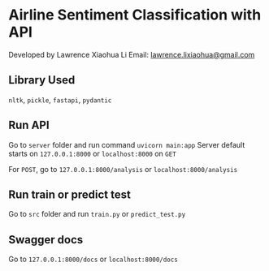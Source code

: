 # Airline Sentiment Classification with API

Developed by Lawrence Xiaohua Li
Email: lawrence.lixiaohua@gmail.com

## Library Used

`nltk`, `pickle`, `fastapi`, `pydantic`

## Run API

Go to `server` folder and run command `uvicorn main:app`
Server default starts on `127.0.0.1:8000` or `localhost:8000` on `GET`

For `POST`, go to `127.0.0.1:8000/analysis` or `localhost:8000/analysis`

## Run train or predict test

Go to `src` folder and run `train.py` or `predict_test.py`

## Swagger docs

Go to `127.0.0.1:8000/docs` or `localhost:8000/docs`
